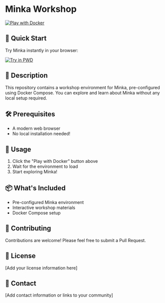 # Minka Workshop

[![Play with Docker](https://raw.githubusercontent.com/play-with-docker/stacks/master/assets/images/button.png)](https://labs.play-with-docker.com/?stack=https://gist.github.com/pcastellanos-minka/400551ec9c8cb9f4f6555f729e08d024)

## 🚀 Quick Start

Try Minka instantly in your browser:

[![Try in PWD](https://raw.githubusercontent.com/play-with-docker/stacks/master/assets/images/button.png)](https://labs.play-with-docker.com/?stack=https://gist.github.com/pcastellanos-minka/400551ec9c8cb9f4f6555f729e08d024)


## 📝 Description

This repository contains a workshop environment for Minka, pre-configured using Docker Compose. You can explore and learn about Minka without any local setup required.

## 🛠️ Prerequisites

- A modern web browser
- No local installation needed!

## 🔧 Usage

1. Click the "Play with Docker" button above
2. Wait for the environment to load
3. Start exploring Minka!

## 📦 What's Included

- Pre-configured Minka environment
- Interactive workshop materials
- Docker Compose setup

## 🤝 Contributing

Contributions are welcome! Please feel free to submit a Pull Request.

## 📄 License

[Add your license information here]

## 📮 Contact

[Add contact information or links to your community]
